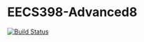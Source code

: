 # EECS398-Advanced8
[![Build Status](https://travis-ci.org/jalgranati/EECS398-Advanced8.svg?branch=master)](https://travis-ci.org/jalgranati/EECS398-Advanced8)
